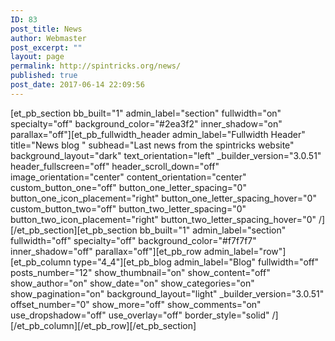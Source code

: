 ```yaml
---
ID: 83
post_title: News
author: Webmaster
post_excerpt: ""
layout: page
permalink: http://spintricks.org/news/
published: true
post_date: 2017-06-14 22:09:56
---
```

[et_pb_section bb_built="1" admin_label="section" fullwidth="on" specialty="off" background_color="#2ea3f2" inner_shadow="on" parallax="off"][et_pb_fullwidth_header admin_label="Fullwidth Header" title="News blog " subhead="Last news from the spintricks website" background_layout="dark" text_orientation="left" _builder_version="3.0.51" header_fullscreen="off" header_scroll_down="off" image_orientation="center" content_orientation="center" custom_button_one="off" button_one_letter_spacing="0" button_one_icon_placement="right" button_one_letter_spacing_hover="0" custom_button_two="off" button_two_letter_spacing="0" button_two_icon_placement="right" button_two_letter_spacing_hover="0" /][/et_pb_section][et_pb_section bb_built="1" admin_label="section" fullwidth="off" specialty="off" background_color="#f7f7f7" inner_shadow="off" parallax="off"][et_pb_row admin_label="row"][et_pb_column type="4_4"][et_pb_blog admin_label="Blog" fullwidth="off" posts_number="12" show_thumbnail="on" show_content="off" show_author="on" show_date="on" show_categories="on" show_pagination="on" background_layout="light" _builder_version="3.0.51" offset_number="0" show_more="off" show_comments="on" use_dropshadow="off" use_overlay="off" border_style="solid" /][/et_pb_column][/et_pb_row][/et_pb_section]